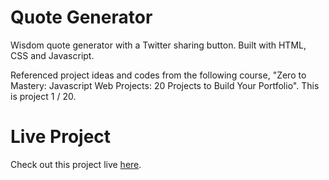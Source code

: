 # Quote Generator

Wisdom quote generator with a Twitter sharing button. 
Built with HTML, CSS and Javascript.

Referenced project ideas and codes from the following course, "Zero to Mastery: Javascript Web Projects: 20 Projects to Build Your Portfolio".
This is project 1 / 20.

# Live Project

Check out this project live [here](https://lttlp101.github.io/quote-generator/).

